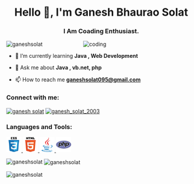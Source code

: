 <h1 align="center">Hello 👋, I'm Ganesh Bhaurao Solat</h1>
<h3 align="center">I Am Coading Enthusiast.</h3>
<img align="right" width=300 alt="coding" src="[[D:\imgjava](https://www.google.com/url?sa=i&url=https%3A%2F%2Fgithub.com%2Fjayed87&psig=AOvVaw34RCbzuYuFxOQyTUgUOu8G&ust=1693978731869000&source=images&cd=vfe&opi=89978449&ved=0CBAQjRxqFwoTCIjN-NPgkoEDFQAAAAAdAAAAABAJ)](https://encrypted-tbn0.gstatic.com/images?q=tbn:ANd9GcTJsKZVppBhshJBN6_RHp9luylwz4eQO4I8Tg&usqp=CAU)">
<p align="left"> <img src="https://komarev.com/ghpvc/?username=ganeshsolat&label=Profile%20views&color=0e75b6&style=flat" alt="ganeshsolat" /> </p>

- 🌱 I’m currently learning **Java , Web Development**

- 💬 Ask me about **Java , vb.net, php**

- 📫 How to reach me **ganeshsolat095@gmail.com**

<h3 align="left">Connect with me:</h3>
<p align="left">
<a href="https://linkedin.com/in/ganesh solat" target="blank"><img align="center" src="https://raw.githubusercontent.com/rahuldkjain/github-profile-readme-generator/master/src/images/icons/Social/linked-in-alt.svg" alt="ganesh solat" height="30" width="40" /></a>
<a href="https://instagram.com/ganesh_solat_2003" target="blank"><img align="center" src="https://raw.githubusercontent.com/rahuldkjain/github-profile-readme-generator/master/src/images/icons/Social/instagram.svg" alt="ganesh_solat_2003" height="30" width="40" /></a>
</p>

<h3 align="left">Languages and Tools:</h3>
<p align="left"> <a href="https://www.w3schools.com/css/" target="_blank" rel="noreferrer"> <img src="https://raw.githubusercontent.com/devicons/devicon/master/icons/css3/css3-original-wordmark.svg" alt="css3" width="40" height="40"/> </a> <a href="https://www.w3.org/html/" target="_blank" rel="noreferrer"> <img src="https://raw.githubusercontent.com/devicons/devicon/master/icons/html5/html5-original-wordmark.svg" alt="html5" width="40" height="40"/> </a> <a href="https://www.java.com" target="_blank" rel="noreferrer"> <img src="https://raw.githubusercontent.com/devicons/devicon/master/icons/java/java-original.svg" alt="java" width="40" height="40"/> </a> <a href="https://www.php.net" target="_blank" rel="noreferrer"> <img src="https://raw.githubusercontent.com/devicons/devicon/master/icons/php/php-original.svg" alt="php" width="40" height="40"/> </a> </p>

<p><img align="left" src="https://github-readme-stats.vercel.app/api/top-langs?username=ganeshsolat&show_icons=true&locale=en&layout=compact" alt="ganeshsolat" /></p>

<p>&nbsp;<img align="center" src="https://github-readme-stats.vercel.app/api?username=ganeshsolat&show_icons=true&locale=en" alt="ganeshsolat" /></p>

<p><img align="center" src="https://github-readme-streak-stats.herokuapp.com/?user=ganeshsolat&" alt="ganeshsolat" /></p>
